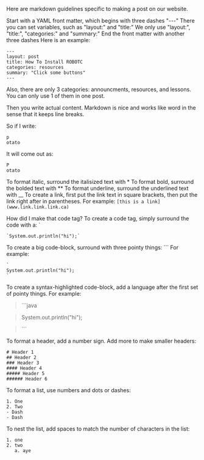 Here are markdown guidelines specific to making a post on our website.

Start with a YAML front matter, which begins with three dashes "---"
There you can set variables, such as "layout:" and "title:"
We only use "layout:", "title:", "categories:" and "summary:"
End the front matter with another three dashes
Here is an example:

```
---
layout: post
title: How To Install ROBOTC
categories: resources
summary: "Click some buttons"
---
```

Also, there are only 3 categories: announcments, resources, and lessons. You can only use 1 of them in one post.

Then you write actual content. Markdown is nice and works like word in the sense that it keeps line breaks.

So if I write:
```
p
otato
```

It will come out as:
```
P
otato
```
To format italic, surround the italisized text with *
To format bold, surround the bolded text with **
To format underline, surround the underlined text with __
To create a link, first put the link text in square brackets, then put the link right after in parentheses.
For example: `[this is a link](www.link.link.link.ca)`

How did I make that code tag?
To create a code tag, simply surround the code with a: \`
```
`System.out.println("hi");`
```

To create a big code-block, surround with three pointy things: \`\`\`
For example: 
```
`
System.out.println("hi");
`
```

To create a syntax-highlighted code-block, add a language after the first set of pointy things.
For example: 
> \`\`\`java

> System.out.println("hi");

> \`\`\`

To format a header, add a number sign. Add more to make smaller headers:
```
# Header 1
## Header 2
### Header 3 
#### Header 4 
##### Header 5 
###### Header 6 
```
To format a list, use numbers and dots or dashes:
```
1. One
2. Two
- Dash
- Dash
```

To nest the list, add spaces to match the number of characters in the list:
```
1. one
2. two
   a. aye
```
